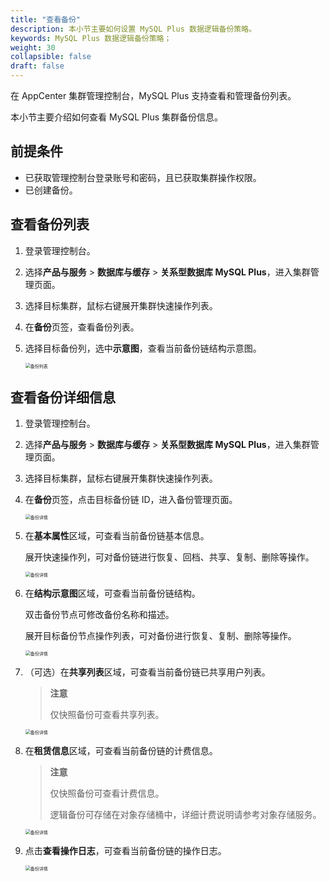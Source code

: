 ```yaml
---
title: "查看备份"
description: 本小节主要如何设置 MySQL Plus 数据逻辑备份策略。 
keywords: MySQL Plus 数据逻辑备份策略；
weight: 30
collapsible: false
draft: false
---
```




在 AppCenter 集群管理控制台，MySQL Plus 支持查看和管理备份列表。

本小节主要介绍如何查看 MySQL Plus 集群备份信息。

## 前提条件

- 已获取管理控制台登录账号和密码，且已获取集群操作权限。
- 已创建备份。

## 查看备份列表

1. 登录管理控制台。
2. 选择**产品与服务** > **数据库与缓存** > **关系型数据库 MySQL Plus**，进入集群管理页面。
3. 选择目标集群，鼠标右键展开集群快速操作列表。
4. 在**备份**页签，查看备份列表。
5. 选择目标备份列，选中**示意图**，查看当前备份链结构示意图。

   <img src="../../../_images/backuo_list.png" alt="备份列表" style="zoom:50%;" />

## 查看备份详细信息

1. 登录管理控制台。
2. 选择**产品与服务** > **数据库与缓存** > **关系型数据库 MySQL Plus**，进入集群管理页面。
3. 选择目标集群，鼠标右键展开集群快速操作列表。
4. 在**备份**页签，点击目标备份链 ID，进入备份管理页面。

   <img src="../../../_images/check_backup_1.png" alt="备份详情" style="zoom:50%;" />

5. 在**基本属性**区域，可查看当前备份链基本信息。
   
   展开快速操作列，可对备份链进行恢复、回档、共享、复制、删除等操作。

   <img src="../../../_images/check_backup_2.png" alt="备份详情" style="zoom:50%;" />

6. 在**结构示意图**区域，可查看当前备份链结构。

   双击备份节点可修改备份名称和描述。

   展开目标备份节点操作列表，可对备份进行恢复、复制、删除等操作。

    <img src="../../../_images/check_backup_3.png" alt="备份详情" style="zoom:50%;" />

7. （可选）在**共享列表**区域，可查看当前备份链已共享用户列表。

   > **注意**
   >
   > 仅快照备份可查看共享列表。

    <img src="../../../_images/check_backup_4.png" alt="备份详情" style="zoom:50%;" />

8. 在**租赁信息**区域，可查看当前备份链的计费信息。

   > **注意**
   >
   > 仅快照备份可查看计费信息。
   > 
   > 逻辑备份可存储在对象存储桶中，详细计费说明请参考对象存储服务。

    <img src="../../../_images/check_backup_5.png" alt="备份详情" style="zoom:50%;" />

9. 点击**查看操作日志**，可查看当前备份链的操作日志。

    <img src="../../../_images/check_backup_5.png" alt="备份详情" style="zoom:50%;" />

